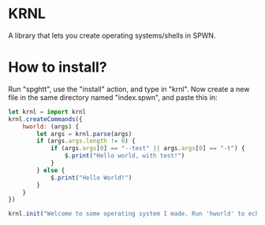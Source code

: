 # KRNL
A library that lets you create operating systems/shells in SPWN.

# How to install?
Run "spghtt", use the "install" action, and type in "krnl".
Now create a new file in the same directory named "index.spwn", and paste this in:
```js
let krnl = import krnl
krnl.createCommands({
	hworld: (args) {
	    let args = krnl.parse(args)
		if (args.args.length != 0) {
			if (args.args[0] == "--test" || args.args[0] == "-t") {
				$.print("Hello world, with test!")
			}
		} else {
		    $.print("Hello World!")
		}
	}
})

krnl.init("Welcome to some operating system I made. Run 'hworld' to echo a Hello World example, and add -t or --test to test out arguments.")
```
